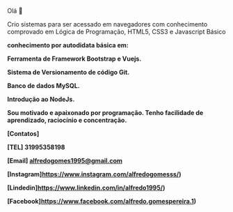 Olá 👋


Crio sistemas para ser acessado em navegadores com conhecimento comprovado em Lógica de Programação, HTML5, CSS3 e Javascript Básico

<b>conhecimento por autodidata básica em:<b>

Ferramenta de Framework Bootstrap e Vuejs.

Sistema de Versionamento de código Git.

Banco de dados MySQL.

Introdução ao NodeJs.

Sou motivado e apaixonado por programação. Tenho facilidade de aprendizado, raciocínio e concentração.             
          
          
[Contatos]


[TEL] 31995358198

[Email] alfredogomes1995@gmail.com

[Instagram]https://www.instagram.com/alfredogomesss/)

[Lindedin]https://www.linkedin.com/in/alfredo1995/)

[Facebook]https://www.facebook.com/alfredo.gomespereira.1)

